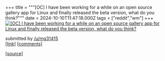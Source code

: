 +++
title = """[OC] I have been working for a while on an open source gallery app for Linux and finally released the beta version, what do you think?"""
date = 2024-10-10T11:47:18.000Z
tags = ["reddit","wm"]
+++
[![[OC] I have been working for a while on an open source gallery app for Linux and finally released the beta version, what do you think? ](https://b.thumbs.redditmedia.com/uckiW0BNdZQscI1j2ccfOtNkKPX1U_XfAWd_vb-1dRw.jpg "[OC] I have been working for a while on an open source gallery app for Linux and finally released the beta version, what do you think? ")](https://www.reddit.com/r/unixporn/comments/1g0gwo7/oc_i_have_been_working_for_a_while_on_an_open/)

submitted by [/u/mg31415](https://www.reddit.com/user/mg31415)  
[\[link\]](https://www.reddit.com/gallery/1g0gwo7) [\[comments\]](https://www.reddit.com/r/unixporn/comments/1g0gwo7/oc_i_have_been_working_for_a_while_on_an_open/)

[[source]](https://www.reddit.com/r/unixporn/comments/1g0gwo7/oc_i_have_been_working_for_a_while_on_an_open/)

